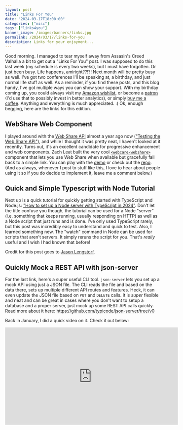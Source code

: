 ```yaml
---
layout: post
title: "Links For You"
date: "2024-03-17T18:00:00"
categories: ["misc"]
tags: ["links4you"]
banner_image: /images/banners/links.jpg
permalink: /2024/03/17/links-for-you
description: Links for your enjoyment...
---
```


Good morning. I managed to tear myself away from Assasin's Creed Valhalla a bit to get out a "Links For You" post. I was supposed to do this last week (my schedule is every two weeks), but I must have forgotten. Or just been busy. Life happens, amiright??!?! Next month will be pretty busy as well. I've got two conferences I'll be speaking at, a birthday, and just normal life stuff as well. As a reminder, if you find these posts, and this blog handy, I've got multiple ways you can show your support. With my birthday coming up, you could always visit my [Amazon wishlist](http://www.amazon.com/gp/registry/wishlist/2TCL1D08EZEYE/ref=cm_wl_rlist_go_v?), or become a [patron](https://www.patreon.com/raymondcamden) (I'd use that to possibly invest in better analytics), or simply [buy me a coffee](https://www.buymeacoffee.com/raymondcamden). Anything and everything is much appreciated. :) Ok, enough begging, here are the links for this edition.

## WebShare Web Component

I played around with the [Web Share API](https://developer.mozilla.org/en-US/docs/Web/API/Web_Share_API) almost a year ago now (["Testing the Web Share API"](https://www.raymondcamden.com/2023/04/20/testing-the-web-share-api)), and while I thought it was pretty neat, I haven't looked at it recently. Turns out, it's an excellent candidate for progressive enhancement and web components. Zach Leat built the very cool [`<webcare-webshare>`](https://www.zachleat.com/web/webcare-webshare/) component that lets you use Web Share when available but gracefully fall back to a simple link. You can play with the [demo](https://zachleat.github.io/webcare-webshare/demo.html) or check out the [repo](https://github.com/zachleat/webcare-webshare). (And as always, whenever I post to stuff like this, I love to hear about people using it so if you do decide to implement it, leave me a comment below.)

## Quick and Simple Typescript with Node Tutorial

Next up is a quick tutorial for quickly getting started with TypeScript and Node.js: ["How to set up a Node server with TypeScript in 2024"](https://www.learnwithjason.dev/blog/modern-node-server-typescript-2024). Don't let the title confuse you though, the tutorial can be used for a Node "server" (i.e. something that keeps running, usually responding on HTTP) as well as a Node script that just runs and is done. I've only used TypeScript rarely, but this post was incredibly easy to understand and quick to test. Also, I learned something new. The "watch" command in Node can be used for scripts that aren't servers. It simply reruns the script for you. That's *really* useful and I wish I had known that before!

Credit for this post goes to [Jason Lengstorf](https://www.learnwithjason.dev/blog/modern-node-server-typescript-2024). 

## Quickly Mock a REST API with json-server

For the last link, here's a super useful CLI tool. `json-server` lets you set up a mock API using just a JSON file. The CLI reads the file and based on the data there, sets up multiple different API routes and features. Heck, it can even update the JSON file based on `PUT` and `DELETE` calls. It is *super* flexible and neat and can be great in cases where you don't want to setup a database and a proper server, just mock up some REST API calls quickly. Read more about it here: <https://github.com/typicode/json-server/tree/v0>

Back in January, I did a quick video on it. Check it out below:

<iframe width="560" height="315" src="https://www.youtube.com/embed/xs56HGC5Y5I?si=ziHEAwwVeRGEoSXR" title="YouTube video player" frameborder="0" allow="accelerometer; autoplay; clipboard-write; encrypted-media; gyroscope; picture-in-picture; web-share" allowfullscreen style="display:block;margin:auto;margin-bottom: 15px"></iframe>
